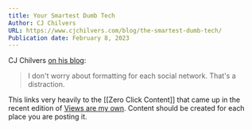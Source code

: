 ```yaml
---
title: Your Smartest Dumb Tech
Author: CJ Chilvers
URL: https://www.cjchilvers.com/blog/the-smartest-dumb-tech/
Publication date: February 8, 2023
---
```

CJ Chilvers [on his blog](https://www.cjchilvers.com/blog/the-smartest-dumb-tech/):

> I don't worry about formatting for each social network. That's a distraction.

This links very heavily to the [[Zero Click Content]] that came up in the recent edition of [Views are my own](https://www.viewsaremyown.social/p/the-stand-alone-strategy). Content should be created for each place you are posting it. 